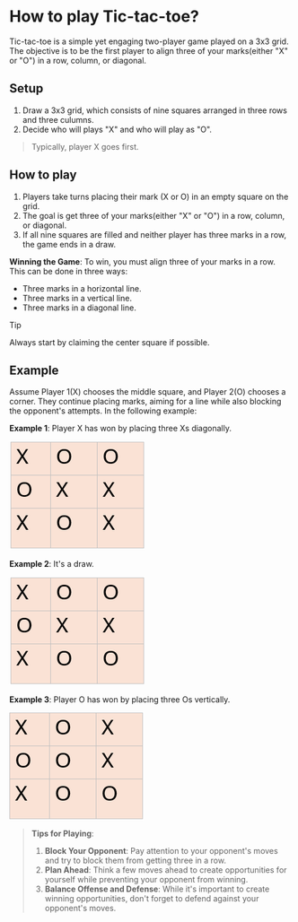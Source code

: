 # How to play Tic-tac-toe?
Tic-tac-toe is a simple yet engaging two-player game played on a 3x3 grid. The objective is to be the first player to align three of your marks(either "X" or "O") in a row, column, or diagonal.
## Setup
1. Draw a 3x3 grid, which consists of nine squares arranged in three rows and three culumns.
2. Decide who will plays "X" and who will play as "O".

  >Typically, player X goes first.
 ## How to play
 1. Players take turns placing their mark (X or O) in an empty square on the grid.
 2. The goal is get three of your marks(either "X" or "O") in a row, column, or diagonal.
 3. If all nine squares are filled and neither player has three marks in a row, the game ends in a draw.

**Winning the Game**: To win, you must align three of your marks in a row. This can be done in three ways:
* Three marks in a horizontal line.
* Three marks in a vertical line.
* Three marks in a diagonal line.
>[!TIP]
> Always start by claiming the center square if possible.

## Example
Assume Player 1(X) chooses the middle square, and Player 2(O) chooses a corner. They continue placing marks, aiming for a line while also blocking the opponent's attempts.
In the following example:

**Example 1**: Player X has won by placing three Xs diagonally.

![Tic-tac-toe](/Diagonal_win.png)

**Example 2**: It's a draw.

![Tic-tac-toe](/Draw.png)

**Example 3**: Player O has won by placing three Os vertically.

![Tic-tac-toe](/Vertical_win.png)

> **Tips for Playing**:
> 1. **Block Your Opponent**: Pay attention to your opponent's moves and try to block them from getting three in a row.
> 2. **Plan Ahead**: Think a few moves ahead to create opportunities for yourself while preventing your opponent from winning.
> 3. **Balance Offense and Defense**: While it's important to create winning opportunities, don't forget to defend against your opponent's moves.

